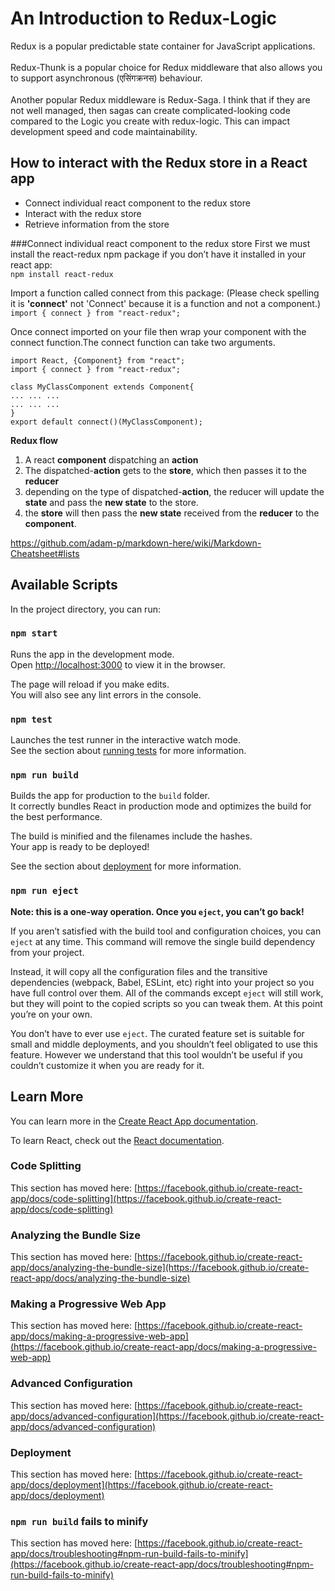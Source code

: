 # An Introduction to Redux-Logic

<p>Redux is a popular predictable state container for JavaScript applications.<br /><br />
Redux-Thunk is a popular choice for Redux middleware that also allows you to support asynchronous (एसिंगक्रनस) behaviour.<br /><br />
Another popular Redux middleware is Redux-Saga.  I think that if they are not well managed, then sagas can create complicated-looking code compared to the Logic you create with redux-logic. This can impact development speed and code maintainability.</p>

## How to interact with the Redux store in a React app
<ul>
<li>Connect individual react component to the redux store</li>
<li>Interact with the redux store</li>
<li>Retrieve information from the store</li>
</ul>

###Connect individual react component to the redux store
First we must install the react-redux npm package if you don’t have it installed in your react app:  
`npm install react-redux`

Import a function called connect from this package: (Please check spelling it is <b>'connect'</b> not 'Connect' because it is a function and not a component.)  
`import { connect } from "react-redux";`

Once connect imported on your file then wrap your component with the connect function.The connect function can take two arguments. 


    import React, {Component} from "react";
    import { connect } from "react-redux";
	
	class MyClassComponent extends Component{
	... ... ...
	... ... ...
	}
	export default connect()(MyClassComponent);

<b>Redux flow</b>  
1. A react <b>component</b> dispatching an <b>action</b><br/>  
2. The dispatched-<b>action</b> gets to the <b>store</b>, which then passes it to the <b>reducer</b><br/>
3. depending on the type of dispatched-<b>action</b>, the reducer will update the <b>state</b> and pass the <b>new state</b> to the store.<br/>
4. the <b>store</b> will then pass the <b>new state</b> received from the <b>reducer</b> to the <b>component</b>.<br/>
 



https://github.com/adam-p/markdown-here/wiki/Markdown-Cheatsheet#lists
## Available Scripts

In the project directory, you can run:

### `npm start`

Runs the app in the development mode.\
Open [http://localhost:3000](http://localhost:3000) to view it in the browser.

The page will reload if you make edits.\
You will also see any lint errors in the console.

### `npm test`

Launches the test runner in the interactive watch mode.\
See the section about [running tests](https://facebook.github.io/create-react-app/docs/running-tests) for more information.

### `npm run build`

Builds the app for production to the `build` folder.\
It correctly bundles React in production mode and optimizes the build for the best performance.

The build is minified and the filenames include the hashes.\
Your app is ready to be deployed!

See the section about [deployment](https://facebook.github.io/create-react-app/docs/deployment) for more information.

### `npm run eject`

**Note: this is a one-way operation. Once you `eject`, you can’t go back!**

If you aren’t satisfied with the build tool and configuration choices, you can `eject` at any time. This command will remove the single build dependency from your project.

Instead, it will copy all the configuration files and the transitive dependencies (webpack, Babel, ESLint, etc) right into your project so you have full control over them. All of the commands except `eject` will still work, but they will point to the copied scripts so you can tweak them. At this point you’re on your own.

You don’t have to ever use `eject`. The curated feature set is suitable for small and middle deployments, and you shouldn’t feel obligated to use this feature. However we understand that this tool wouldn’t be useful if you couldn’t customize it when you are ready for it.

## Learn More

You can learn more in the [Create React App documentation](https://facebook.github.io/create-react-app/docs/getting-started).

To learn React, check out the [React documentation](https://reactjs.org/).

### Code Splitting

This section has moved here: [https://facebook.github.io/create-react-app/docs/code-splitting](https://facebook.github.io/create-react-app/docs/code-splitting)

### Analyzing the Bundle Size

This section has moved here: [https://facebook.github.io/create-react-app/docs/analyzing-the-bundle-size](https://facebook.github.io/create-react-app/docs/analyzing-the-bundle-size)

### Making a Progressive Web App

This section has moved here: [https://facebook.github.io/create-react-app/docs/making-a-progressive-web-app](https://facebook.github.io/create-react-app/docs/making-a-progressive-web-app)

### Advanced Configuration

This section has moved here: [https://facebook.github.io/create-react-app/docs/advanced-configuration](https://facebook.github.io/create-react-app/docs/advanced-configuration)

### Deployment

This section has moved here: [https://facebook.github.io/create-react-app/docs/deployment](https://facebook.github.io/create-react-app/docs/deployment)

### `npm run build` fails to minify

This section has moved here: [https://facebook.github.io/create-react-app/docs/troubleshooting#npm-run-build-fails-to-minify](https://facebook.github.io/create-react-app/docs/troubleshooting#npm-run-build-fails-to-minify)
